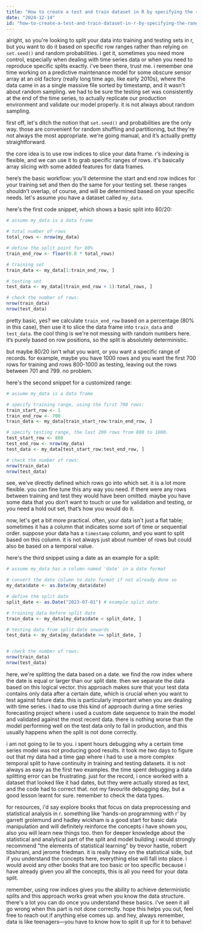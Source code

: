 ```yaml
---
title: "How to create a test and train dataset in R by specifying the range in the data set instead of using set.seed() function and probability?"
date: "2024-12-14"
id: "how-to-create-a-test-and-train-dataset-in-r-by-specifying-the-range-in-the-data-set-instead-of-using-setseed-function-and-probability"
---
```


alright, so you're looking to split your data into training and testing sets in r, but you want to do it based on specific row ranges rather than relying on `set.seed()` and random probabilities. i get it, sometimes you need more control, especially when dealing with time series data or when you need to reproduce specific splits exactly. i've been there, trust me. i remember one time working on a predictive maintenance model for some obscure sensor array at an old factory (really long time ago, like early 2010s), where the data came in as a single massive file sorted by timestamp, and it wasn't about random sampling. we had to be sure the testing set was consistently at the end of the time series, to actually replicate our production environment and validate our model properly. it is not always about random sampling.

first off, let's ditch the notion that `set.seed()` and probabilities are the only way. those are convenient for random shuffling and partitioning, but they're not always the most appropriate. we're going manual, and it’s actually pretty straightforward.

the core idea is to use row indices to slice your data frame. r’s indexing is flexible, and we can use it to grab specific ranges of rows. it's basically array slicing with some added features for data frames.

here’s the basic workflow: you'll determine the start and end row indices for your training set and then do the same for your testing set. these ranges shouldn’t overlap, of course, and will be determined based on your specific needs. let's assume you have a dataset called `my_data`.

here's the first code snippet, which shows a basic split into 80/20:

```r
# assume my_data is a data frame

# total number of rows
total_rows <- nrow(my_data)

# define the split point for 80%
train_end_row <- floor(0.8 * total_rows)

# training set
train_data <- my_data[1:train_end_row, ]

# testing set
test_data <- my_data[(train_end_row + 1):total_rows, ]

# check the number of rows:
nrow(train_data)
nrow(test_data)

```

pretty basic, yes? we calculate `train_end_row` based on a percentage (80% in this case), then use it to slice the data frame into `train_data` and `test_data`. the cool thing is we're not messing with random numbers here. it’s purely based on row positions, so the split is absolutely deterministic.

but maybe 80/20 isn't what you want, or you want a specific range of records. for example, maybe you have 1000 rows and you want the first 700 rows for training and rows 800-1000 as testing, leaving out the rows between 701 and 799. no problem.

here's the second snippet for a customized range:

```r
# assume my_data is a data frame

# specify training range, using the first 700 rows:
train_start_row <- 1
train_end_row <- 700
train_data <- my_data[train_start_row:train_end_row, ]

# specify testing range, the last 200 rows from 800 to 1000.
test_start_row <- 800
test_end_row <- nrow(my_data)
test_data <- my_data[test_start_row:test_end_row, ]

# check the number of rows:
nrow(train_data)
nrow(test_data)

```

see, we've directly defined which rows go into which set. it is a lot more flexible. you can fine tune this any way you need. if there were any rows between training and test they would have been omitted. maybe you have some data that you don’t want to touch or use for validation and testing, or you need a hold out set, that’s how you would do it.

now, let's get a bit more practical. often, your data isn't just a flat table; sometimes it has a column that indicates some sort of time or sequential order. suppose your data has a `timestamp` column, and you want to split based on this column. it is not always just about number of rows but could also be based on a temporal value.

here's the third snippet using a date as an example for a split:

```r
# assume my_data has a column named 'date' in a date format

# convert the date column to date format if not already done so
my_data$date <- as.Date(my_data$date)

# define the split date
split_date <- as.Date("2023-07-01") # example split date

# training data before split date
train_data <- my_data[my_data$date < split_date, ]

# testing data from split date onwards
test_data <- my_data[my_data$date >= split_date, ]


# check the number of rows:
nrow(train_data)
nrow(test_data)

```

here, we're splitting the data based on a date. we find the row index where the date is equal or larger than our split date. then we separate the data based on this logical vector. this approach makes sure that your test data contains only data after a certain date, which is crucial when you want to test against future data. this is particularly important when you are dealing with time series. i had to use this kind of approach during a time series forecasting project where i used a custom date sequence to train the model and validated against the most recent data. there is nothing worse than the model performing well on the test data only to fail in production, and this usually happens when the split is not done correctly.

i am not going to lie to you. i spent hours debugging why a certain time series model was not producing good results. it took me two days to figure out that my data had a time gap where i had to use a more complex temporal split to have continuity in training and testing datasets. it is not always as easy as the first two examples. the time spent debugging a data splitting error can be frustrating. just for the record, i once worked with a dataset that looked like it had dates, but they were actually stored as text, and the code had to correct that. not my favourite debugging day, but a good lesson learnt for sure. remember to check the data types.

for resources, i'd say explore books that focus on data preprocessing and statistical analysis in r. something like 'hands-on programming with r' by garrett grolemund and hadley wickham is a good start for basic data manipulation and will definitely reinforce the concepts i have shown you, also you will learn new things too. then for deeper knowledge about the statistical and analytical part of the split and model building i would strongly recommend "the elements of statistical learning" by trevor hastie, robert tibshirani, and jerome friedman. it is really heavy on the statistical side, but if you understand the concepts here, everything else will fall into place. i would avoid any other books that are too basic or too specific because i have already given you all the concepts, this is all you need for your data split.

remember, using row indices gives you the ability to achieve deterministic splits and this approach works great when you know the data structure. there's a lot you can do once you understand these basics. i've seen it all go wrong when this part is not done correctly. hope this helps you out, feel free to reach out if anything else comes up. and hey, always remember, data is like teenagers—you have to know how to split it up for it to behave!
